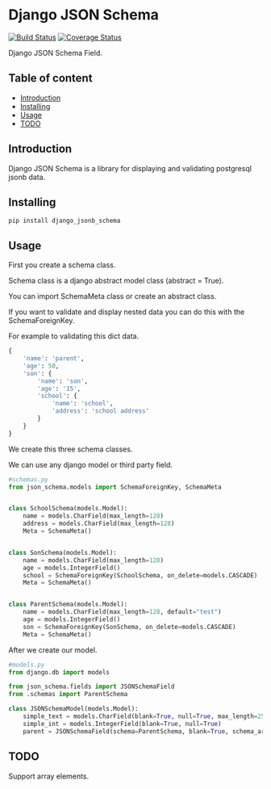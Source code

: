 # Django JSON Schema
[![Build Status](https://travis-ci.org/m19t12/django-json-schema.svg?branch=master)](https://travis-ci.org/m19t12/django-json-schema)
[![Coverage Status](https://coveralls.io/repos/github/m19t12/django-json-schema/badge.svg?branch=master)](https://coveralls.io/github/m19t12/django-json-schema?branch=master)

Django JSON Schema Field.

## Table of content
- [Introduction](#introduction)
- [Installing](#installing)
- [Usage](#usage)
- [TODO](#TODO)

## Introduction
Django JSON Schema is a library for displaying and validating 
postgresql jsonb data.

## Installing
```
pip install django_jsonb_schema
```

## Usage
First you create a schema class.

Schema class is a django abstract model class (abstract = True).

You can import SchemaMeta class or create an abstract class.

If you want to validate and display nested data you can do this with the SchemaForeignKey.

For example to validating this dict data.
```python
{
    'name': 'parent',
    'age': 50,
    'son': {
        'name': 'son',
        'age': '15',
        'school': {
            'name': 'school',
            'address': 'school address'
        }
    }
}
```
We create this three schema classes.

We can use any django model or third party field.
```python
#schemas.py
from json_schema.models import SchemaForeignKey, SchemaMeta


class SchoolSchema(models.Model):
    name = models.CharField(max_length=128)
    address = models.CharField(max_length=128)
    Meta = SchemaMeta()


class SonSchema(models.Model):
    name = models.CharField(max_length=128)
    age = models.IntegerField()
    school = SchemaForeignKey(SchoolSchema, on_delete=models.CASCADE)
    Meta = SchemaMeta()


class ParentSchema(models.Model):
    name = models.CharField(max_length=128, default="test")
    age = models.IntegerField()
    son = SchemaForeignKey(SonSchema, on_delete=models.CASCADE)
    Meta = SchemaMeta()
```
After we create our model.
```python
#models.py
from django.db import models

from json_schema.fields import JSONSchemaField
from .schemas import ParentSchema

class JSONSchemaModel(models.Model):
    simple_text = models.CharField(blank=True, null=True, max_length=256)
    simple_int = models.IntegerField(blank=True, null=True)
    parent = JSONSchemaField(schema=ParentSchema, blank=True, schema_array=True)
```

## TODO
Support array elements.